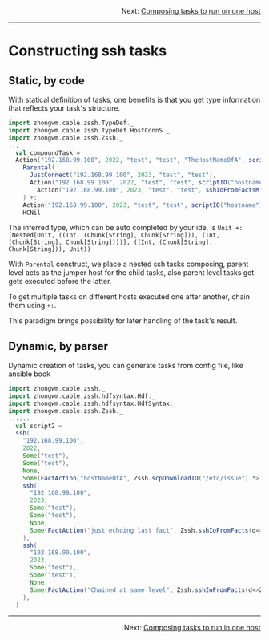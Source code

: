 <div style="text-align: right;">Next: <a href="Composing_tasks_to_run_on_one_host.md">Composing tasks to run on one host</a></div>

---

# Constructing ssh tasks

## Static, by code

With statical definition of tasks, one benefits is that you get type information that reflects your
task's structure.


```scala
import zhongwm.cable.zssh.TypeDef._
import zhongwm.cable.zssh.TypeDef.HostConnS._
import zhongwm.cable.zssh.Zssh._
...
  val compoundTask =
  Action("192.168.99.100", 2022, "test", "test", "TheHostNameOfA", scriptIO("hostname")) +:
    Parental(
      JustConnect("192.168.99.100", 2023, "test", "test"),
      Action("192.168.99.100", 2022, "test", "test", scriptIO("hostname")) +:
        Action("192.168.99.100", 2023, "test", "test", sshIoFromFactsM(d => scriptIO(s"echo The last fact we got is ${d("TheHostNameOfA")}")) <*> scriptIO("echo Current host is $(hostname)"))
    ) +:
    Action("192.168.99.100", 2023, "test", "test", scriptIO("hostname")) +:
    HCNil
```

The inferred type, which can be auto completed by your ide, is `Unit +: (Nested[Unit, ((Int,
(Chunk[String], Chunk[String])), (Int, (Chunk[String], Chunk[String])))], ((Int, (Chunk[String],
Chunk[String])), Unit))`

With `Parental` construct, we place a nested ssh tasks composing, parent level acts as the jumper host for the child tasks, also
parent level tasks get gets executed before the latter.

To get multiple tasks on different hosts executed one after another, chain them using `+:`.

This paradigm brings possibility for later handling of the task's result.

## Dynamic, by parser

Dynamic creation of tasks, you can generate tasks from config file, like ansible book

```scala
import zhongwm.cable.zssh._
import zhongwm.cable.zssh.hdfsyntax.Hdf._
import zhongwm.cable.zssh.hdfsyntax.HdfSyntax._
import zhongwm.cable.zssh.Zssh._
......
  val script2 =
  ssh(
    "192.168.99.100",
    2022,
    Some("test"),
    Some("test"),
    None,
    Some(FactAction("hostNameOfA", Zssh.scpDownloadIO("/etc/issue") *> Zssh.scriptIO("hostname"))),   // Could be set to None to opt out doing anything.
    ssh(
      "192.168.99.100",
      2023,
      Some("test"),
      Some("test"),
      None,
      Some(FactAction("just echoing last fact", Zssh.sshIoFromFacts(d=>Zssh.scriptIO(s"echo Displaying fact value: ${d("hostNameOfA")}")))),  // Could be set to None to opt out doing anything.
    ),
    ssh(
      "192.168.99.100",
      2023,
      Some("test"),
      Some("test"),
      None,
      Some(FactAction("Chained at same level", Zssh.sshIoFromFacts(d=>Zssh.scriptIO(s"echo What we got: ${m("just echoing last fact")}")))),  // Could be set to None to opt out doing anything.
    ),
  )
```

---

<div style="text-align: right;">Next: <a href="Composing_tasks_to_run_on_one_host.md">Composing tasks to run in one host</a></div>